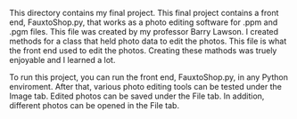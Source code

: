 This directory contains my final project. This final project contains a front end, FauxtoShop.py, that works as a photo editing software for .ppm and .pgm files. This file was created by my professor Barry Lawson. I created methods for a class that held photo data to edit the photos. This file is what the front end used to edit the photos. Creating these mathods was truely enjoyable and I learned a lot. 

To run this project, you can run the front end, FauxtoShop.py, in any Python enviroment. After that, various photo editing tools can be tested under the Image tab. Edited photos can be saved under the File tab. In addition, different photos can be opened in the File tab. 
